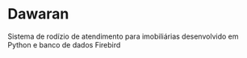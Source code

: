# Dawaran
Sistema de rodízio de atendimento para imobiliárias desenvolvido em Python e banco de dados Firebird

